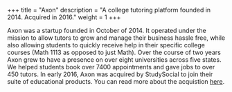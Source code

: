 +++
title = "Axon"
description = "A college tutoring platform founded in 2014. Acquired in 2016."
weight = 1
+++

Axon was a startup founded in October of 2014. It operated under the mission to allow tutors to grow and manage their business hassle free, while also allowing students to quickly receive help in their specific college courses (Math 1113 as opposed to just Math). Over the course of two years Axon grew to have a presence on over eight universities across five states. We helped students book over 7400 appointments and gave jobs to over 450 tutors. In early 2016, Axon was acquired by StudySocial to join their suite of educational products. You can read more about the acquistion [here](https://medium.com/@axontutors/axon-joining-the-tutor-matching-service-team-4df51c6239cf#.8pd296avm). 